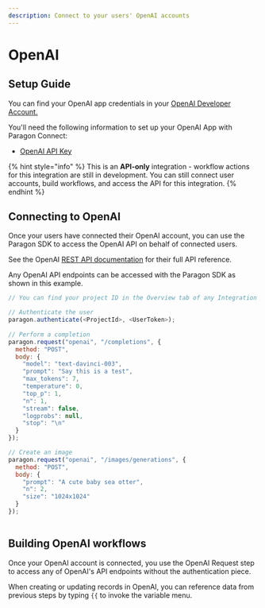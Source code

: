 ```yaml
---
description: Connect to your users' OpenAI accounts
---
```


# OpenAI

## Setup Guide

You can find your OpenAI app credentials in your [OpenAI Developer Account.](https://platform.openai.com/docs/api-reference/introduction)

You'll need the following information to set up your OpenAI App with Paragon Connect:

* [OpenAI API Key](https://platform.openai.com/account/api-keys)

{% hint style="info" %}
This is an **API-only** integration - workflow actions for this integration are still in development. You can still connect user accounts, build workflows, and access the API for this integration.
{% endhint %}

## Connecting to OpenAI

Once your users have connected their OpenAI account, you can use the Paragon SDK to access the OpenAI API on behalf of connected users.

See the OpenAI [REST API documentation](https://platform.openai.com/docs/api-reference/introduction) for their full API reference.

Any OpenAI API endpoints can be accessed with the Paragon SDK as shown in this example.

```javascript
// You can find your project ID in the Overview tab of any Integration

// Authenticate the user
paragon.authenticate(<ProjectId>, <UserToken>);
            
// Perform a completion
paragon.request("openai", "/completions", {
  method: "POST",
  body: {
    "model": "text-davinci-003",
    "prompt": "Say this is a test",
    "max_tokens": 7,
    "temperature": 0,
    "top_p": 1,
    "n": 1,
    "stream": false,
    "logprobs": null,
    "stop": "\n"
  }
});

// Create an image
paragon.request("openai", "/images/generations", {
  method: "POST",
  body: {
    "prompt": "A cute baby sea otter",
    "n": 2,
    "size": "1024x1024"
  }
});
  
```

## Building OpenAI workflows

Once your OpenAI account is connected, you use the OpenAI Request step to access any of OpenAI's API endpoints without the authentication piece.

When creating or updating records in OpenAI, you can reference data from previous steps by typing `{{` to invoke the variable menu.
